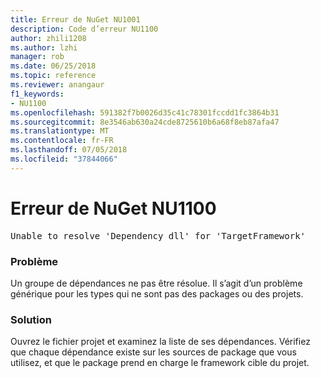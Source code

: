 ```yaml
---
title: Erreur de NuGet NU1001
description: Code d’erreur NU1100
author: zhili1208
ms.author: lzhi
manager: rob
ms.date: 06/25/2018
ms.topic: reference
ms.reviewer: anangaur
f1_keywords:
- NU1100
ms.openlocfilehash: 591382f7b0026d35c41c78301fccdd1fc3864b31
ms.sourcegitcommit: 8e3546ab630a24cde8725610b6a68f8eb87afa47
ms.translationtype: MT
ms.contentlocale: fr-FR
ms.lasthandoff: 07/05/2018
ms.locfileid: "37844066"
---
```

# <a name="nuget-error-nu1100"></a>Erreur de NuGet NU1100

<pre>Unable to resolve 'Dependency dll' for 'TargetFramework'</pre>

### <a name="issue"></a>Problème
Un groupe de dépendances ne pas être résolue. Il s’agit d’un problème générique pour les types qui ne sont pas des packages ou des projets.

### <a name="solution"></a>Solution
Ouvrez le fichier projet et examinez la liste de ses dépendances. Vérifiez que chaque dépendance existe sur les sources de package que vous utilisez, et que le package prend en charge le framework cible du projet.